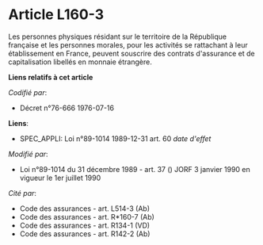 # Article L160-3

Les personnes physiques résidant sur le territoire de la République française et les personnes morales, pour les activités se
rattachant à leur établissement en France, peuvent souscrire des contrats d'assurance et de capitalisation libellés en
monnaie étrangère.

**Liens relatifs à cet article**

_Codifié par_:

  - Décret n°76-666 1976-07-16

**Liens**:

  - SPEC_APPLI: Loi n°89-1014 1989-12-31 art. 60 *date d'effet*

_Modifié par_:

  - Loi n°89-1014 du 31 décembre 1989 - art. 37 () JORF 3 janvier 1990 en vigueur le 1er juillet 1990

_Cité par_:

  - Code des assurances - art. L514-3 (Ab)
  - Code des assurances - art. R*160-7 (Ab)
  - Code des assurances - art. R134-1 (VD)
  - Code des assurances - art. R142-2 (Ab)
